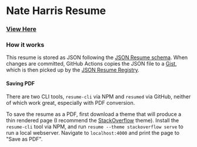 # Nate Harris Resume

### [View Here](https://registry.jsonresume.org/nwithan8?theme=elegant)

### How it works

This resume is stored as JSON following the [JSON Resume schema](https://raw.githubusercontent.com/jsonresume/resume-schema/v1.0.0/schema.json). When changes are committed, GitHub Actions copies the JSON file to a [Gist](https://gist.github.com/nwithan8/65f296251b18fca7f443268578a8529f), which is then picked up by the [JSON Resume Registry](https://jsonresume.org/getting-started/).

#### Saving PDF

There are two CLI tools, `resume-cli` via NPM and `resumed` via GitHub, neither of which work great, especially with PDF conversion.

To save the resume as a PDF, first download a theme that will produce a thin rendered page (I recommend the [StackOverflow](https://www.npmjs.com/package/jsonresume-theme-stackoverflow) theme). Install the `resume-cli` tool via NPM, and run `resume --theme stackoverflow serve` to run a local webserver. Navigate to `localhost:4000` and print the page to "Save as PDF".
